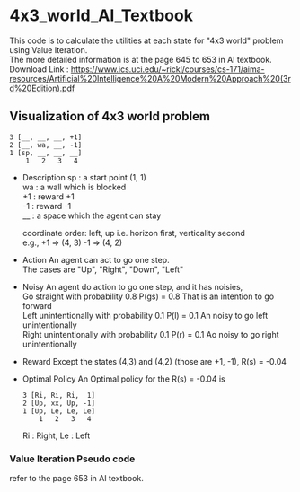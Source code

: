 # 4x3_world_AI_Textbook

This code is to calculate the utilities at each state for "4x3 world" problem using Value Iteration. <br />
The more detailed information is at the page 645 to 653 in AI textbook. <br />
Download Link : https://www.ics.uci.edu/~rickl/courses/cs-171/aima-resources/Artificial%20Intelligence%20A%20Modern%20Approach%20(3rd%20Edition).pdf <br />

## Visualization of 4x3 world problem 

```
3 [__, __, __, +1]
2 [__, wa, __, -1]
1 [sp, __, __, __]
    1   2   3   4
```

- Description
    sp : a start point (1, 1) <br />
    wa : a wall which is blocked <br />
    +1 : reward +1 <br />
    -1 : reward -1 <br />
    __ : a space which the agent can stay <br />

    coordinate order: left, up i.e. horizon first, verticality second <br />
    e.g., +1 => (4, 3)
          -1 => (4, 2)

- Action
    An agent can act to go one step. <br />
    The cases are "Up", "Right", "Down", "Left" <br />

- Noisy
    An agent do action to go one step, and it has noisies, <br />
    Go straight with probability 0.8             P(gs) = 0.8   That is an intention to go forward <br />
    Left unintentionally with probability 0.1    P(l) = 0.1    An noisy to go left unintentionally <br />
    Right unintentionally with probability 0.1   P(r) = 0.1    Ao noisy to go right unintentionally <br />

- Reward
    Except the states (4,3) and (4,2) (those are +1, -1), R(s) = -0.04

- Optimal Policy
    An Optimal policy for the R(s) = -0.04 is

    ```
    3 [Ri, Ri, Ri,  1]
    2 [Up, xx, Up, -1]
    1 [Up, Le, Le, Le]
        1   2   3   4
    ```
    Ri : Right, Le : Left

### Value Iteration Pseudo code

refer to the page 653 in AI textbook.
